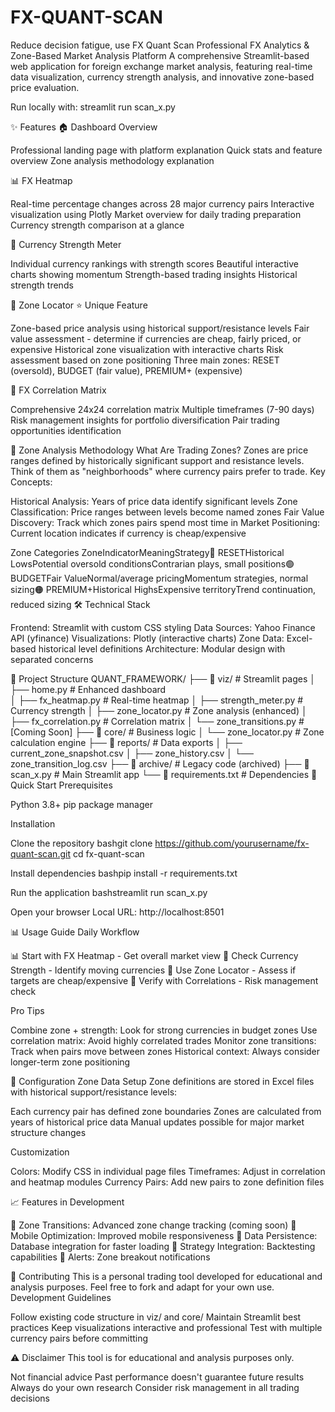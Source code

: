 # FX-QUANT-SCAN
Reduce decision fatigue, use FX Quant Scan
Professional FX Analytics & Zone-Based Market Analysis Platform
A comprehensive Streamlit-based web application for foreign exchange market analysis, featuring real-time data visualization, currency strength analysis, and innovative zone-based price evaluation.

Run locally with:
streamlit run scan_x.py

✨ Features
🏠 Dashboard Overview

Professional landing page with platform explanation
Quick stats and feature overview
Zone analysis methodology explanation

📊 FX Heatmap

Real-time percentage changes across 28 major currency pairs
Interactive visualization using Plotly
Market overview for daily trading preparation
Currency strength comparison at a glance

💪 Currency Strength Meter

Individual currency rankings with strength scores
Beautiful interactive charts showing momentum
Strength-based trading insights
Historical strength trends

🎯 Zone Locator ⭐ Unique Feature

Zone-based price analysis using historical support/resistance levels
Fair value assessment - determine if currencies are cheap, fairly priced, or expensive
Historical zone visualization with interactive charts
Risk assessment based on zone positioning
Three main zones: RESET (oversold), BUDGET (fair value), PREMIUM+ (expensive)

🔗 FX Correlation Matrix

Comprehensive 24x24 correlation matrix
Multiple timeframes (7-90 days)
Risk management insights for portfolio diversification
Pair trading opportunities identification

🎯 Zone Analysis Methodology
What Are Trading Zones?
Zones are price ranges defined by historically significant support and resistance levels. Think of them as "neighborhoods" where currency pairs prefer to trade.
Key Concepts:

Historical Analysis: Years of price data identify significant levels
Zone Classification: Price ranges between levels become named zones
Fair Value Discovery: Track which zones pairs spend most time in
Market Positioning: Current location indicates if currency is cheap/expensive

Zone Categories
ZoneIndicatorMeaningStrategy🔴 RESETHistorical LowsPotential oversold conditionsContrarian plays, small positions🟢 BUDGETFair ValueNormal/average pricingMomentum strategies, normal sizing🟠 PREMIUM+Historical HighsExpensive territoryTrend continuation, reduced sizing
🛠️ Technical Stack

Frontend: Streamlit with custom CSS styling
Data Sources: Yahoo Finance API (yfinance)
Visualizations: Plotly (interactive charts)
Zone Data: Excel-based historical level definitions
Architecture: Modular design with separated concerns

📁 Project Structure
QUANT_FRAMEWORK/
├── 📁 viz/                    # Streamlit pages
│   ├── home.py               # Enhanced dashboard  
│   ├── fx_heatmap.py         # Real-time heatmap
│   ├── strength_meter.py     # Currency strength
│   ├── zone_locator.py       # Zone analysis (enhanced)
│   ├── fx_correlation.py     # Correlation matrix
│   └── zone_transitions.py   # [Coming Soon]
├── 📁 core/                   # Business logic
│   └── zone_locator.py       # Zone calculation engine
├── 📁 reports/                # Data exports
│   ├── current_zone_snapshot.csv
│   ├── zone_history.csv
│   └── zone_transition_log.csv
├── 📁 archive/                # Legacy code (archived)
├── 📄 scan_x.py              # Main Streamlit app
└── 📄 requirements.txt       # Dependencies
🚀 Quick Start
Prerequisites

Python 3.8+
pip package manager

Installation

Clone the repository
bashgit clone https://github.com/yourusername/fx-quant-scan.git
cd fx-quant-scan

Install dependencies
bashpip install -r requirements.txt

Run the application
bashstreamlit run scan_x.py

Open your browser
Local URL: http://localhost:8501


📊 Usage Guide
Daily Workflow

📊 Start with FX Heatmap - Get overall market view
💪 Check Currency Strength - Identify moving currencies
🎯 Use Zone Locator - Assess if targets are cheap/expensive
🔗 Verify with Correlations - Risk management check

Pro Tips

Combine zone + strength: Look for strong currencies in budget zones
Use correlation matrix: Avoid highly correlated trades
Monitor zone transitions: Track when pairs move between zones
Historical context: Always consider longer-term zone positioning

🔧 Configuration
Zone Data Setup
Zone definitions are stored in Excel files with historical support/resistance levels:

Each currency pair has defined zone boundaries
Zones are calculated from years of historical price data
Manual updates possible for major market structure changes

Customization

Colors: Modify CSS in individual page files
Timeframes: Adjust in correlation and heatmap modules
Currency Pairs: Add new pairs to zone definition files

📈 Features in Development

🔄 Zone Transitions: Advanced zone change tracking (coming soon)
📱 Mobile Optimization: Improved mobile responsiveness
💾 Data Persistence: Database integration for faster loading
🤖 Strategy Integration: Backtesting capabilities
📧 Alerts: Zone breakout notifications

🤝 Contributing
This is a personal trading tool developed for educational and analysis purposes. Feel free to fork and adapt for your own use.
Development Guidelines

Follow existing code structure in viz/ and core/
Maintain Streamlit best practices
Keep visualizations interactive and professional
Test with multiple currency pairs before committing

⚠️ Disclaimer
This tool is for educational and analysis purposes only.

Not financial advice
Past performance doesn't guarantee future results
Always do your own research
Consider risk management in all trading decisions
